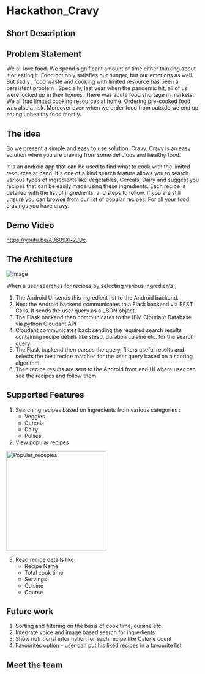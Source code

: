 # Hackathon_Cravy

## Short Description

## Problem Statement
We all love food. We spend significant amount of time either thinking about it or eating it.
Food not only satisfies our hunger, but our emotions as well.
But sadly , food waste and cooking with limited resource has been a persistent problem .
Specially, last year when the pandemic hit,  all of us were locked up in their homes. There was acute food shortage in markets.
We all had limited cooking resources at home. Ordering pre-cooked food was also a risk.
Moreover even when we order food from outside we end up eating unhealthy food mostly.

## The idea
So we present a simple and easy to use solution. Cravy. 
Cravy is an easy solution when you are craving from some delicious and healthy food.

It is an android app that can be used to find what to cook with the limited resources at hand.
It's one of a kind search feature allows you to search various types of ingredients like Vegetables, Cereals, Dairy and suggest you recipes that can be easily made using these ingredients.
Each recipe is detailed with the list of ingredients, and steps to follow. 
If you are still unsure you can browse from our list of popular recipes.
For all your food cravings you have cravy. 

## Demo Video
https://youtu.be/A0609XR2JDc


## The Architecture

![image](https://user-images.githubusercontent.com/31347794/122578142-3a202880-d071-11eb-8052-21bc0780e31b.png)


When a user searches for recipes by selecting various ingredients ,
1. The Android UI sends this ingredient list to the Android backend.
2. Next the Android backend communicates to a Flask backend via REST Calls. It sends the user query as a JSON object.
3. The Flask backend then communicates to the IBM Cloudant Database via python Cloudant API  
4. Cloudant communicates back sending the required search results containing recipe details like stesp, duration cuisine etc. for the search query. 
5. The Flask backend then parses the query, filters useful results and selects the best recipe matches for the user query based on a scoring algorithm.
6. Then recipe results are sent to the Android front end UI where user can see the recipes and follow them.


## Supported Features
1. Searching recipes based on ingredients from various categories : 
    - Veggies
    - Cereals
    - Dairy
    - Pulses
 2. View popular recipes
<img width="261" alt="Popular_recepies" src="https://user-images.githubusercontent.com/31347794/122601221-96457580-d08e-11eb-80d8-c5cad877d74f.png">

 3. Read recipe details like :
    - Recipe Name
    - Total cook time
    - Servings
    - Cuisine
    - Course 


## Future work

1. Sorting and filtering on the basis of cook time, cuisine etc.
2. Integrate voice and image based search for ingredients
3. Show nutritional information for each recipe like Calorie count
4. Favourites option - user can put his liked recipes in a favourite list




## Meet the team






